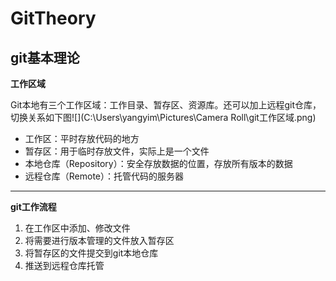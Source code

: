 # GitTheory

## git基本理论

**工作区域**

​	Git本地有三个工作区域：工作目录、暂存区、资源库。还可以加上远程git仓库，切换关系如下图![](C:\Users\yangyim\Pictures\Camera Roll\git工作区域.png)

* 工作区：平时存放代码的地方
* 暂存区：用于临时存放文件，实际上是一个文件
* 本地仓库（Repository）：安全存放数据的位置，存放所有版本的数据
* 远程仓库（Remote）：托管代码的服务器

---

**git工作流程**

1. 在工作区中添加、修改文件
2. 将需要进行版本管理的文件放入暂存区
3. 将暂存区的文件提交到git本地仓库
4. 推送到远程仓库托管

